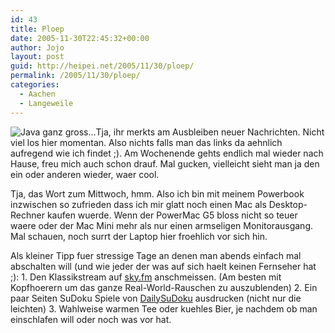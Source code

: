 ```yaml
---
id: 43
title: Ploep
date: 2005-11-30T22:45:32+00:00
author: Jojo
layout: post
guid: http://heipei.net/2005/11/30/ploep/
permalink: /2005/11/30/ploep/
categories:
  - Aachen
  - Langeweile
---
```

<img data-echo="/weblog/toll.jpg" alt="Java ganz gross..." class="alignleft" />Tja, ihr merkts am Ausbleiben neuer Nachrichten. Nicht viel los hier momentan. Also nichts falls man das links da aehnlich aufregend wie ich findet ;). Am Wochenende gehts endlich mal wieder nach Hause, freu mich auch schon drauf. Mal gucken, vielleicht sieht man ja den ein oder anderen wieder, waer cool.
  
Tja, das Wort zum Mittwoch, hmm. Also ich bin mit meinem Powerbook inzwischen so zufrieden dass ich mir glatt noch einen Mac als Desktop-Rechner kaufen wuerde. Wenn der PowerMac G5 bloss nicht so teuer waere oder der Mac Mini mehr als nur einen armseligen Monitorausgang. Mal schauen, noch surrt der Laptop hier froehlich vor sich hin.
  
Als kleiner Tipp fuer stressige Tage an denen man abends einfach mal abschalten will (und wie jeder der was auf sich haelt keinen Fernseher hat ;): 1. Den Klassikstream auf [sky.fm](http://sky.fm/) anschmeissen. (Am besten mit Kopfhoerern um das ganze Real-World-Rauschen zu auszublenden) 2. Ein paar Seiten SuDoku Spiele von [DailySuDoku](http://www.dailysudoku.co.uk/sudoku/index.shtml) ausdrucken (nicht nur die leichten) 3. Wahlweise warmen Tee oder kuehles Bier, je nachdem ob man einschlafen will oder noch was vor hat.
